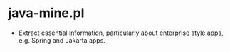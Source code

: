 
# java-mine.pl

*  Extract essential information, particularly about enterprise style apps, 
   e.g. Spring and Jakarta apps.




